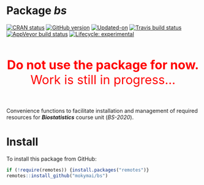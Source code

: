 
<!-- README.md is generated from README.Rmd. Please edit that file -->

# Package ***bs***

<!-- badges: start -->

[![CRAN
status](https://www.r-pkg.org/badges/version/bs)](https://CRAN.R-project.org/package=bs)
[![GitHub
version](https://img.shields.io/badge/GitHub-v0.0.0.9000-brightgreen.svg)](https://github.com/GegznaV/bs)
[![Updated-on](https://img.shields.io/badge/Updated%20on-2020--01--17-yellowgreen.svg)]()
[![Travis build
status](https://travis-ci.com/mokymai/bs.svg?branch=master)](https://travis-ci.com/mokymai/bs)
[![AppVeyor build
status](https://ci.appveyor.com/api/projects/status/github/mokymai/bs?branch=master&svg=true)](https://ci.appveyor.com/project/mokymai/bs)
[![Lifecycle:
experimental](https://img.shields.io/badge/lifecycle-experimental-orange.svg)](https://www.tidyverse.org/lifecycle/#experimental)
<!-- badges: end -->

<center>

<font color="red" size=6> <br> <b>Do not use the package for
now.</b><br> Work is still in progress… <br><br> </font>

</center>

Convenience functions to facilitate installation and management of
required resources for ***Biostatistics*** course unit (*BS-2020*).

# Install

To install this package from GitHub:

``` r
if (!require(remotes)) {install.packages("remotes")}
remotes::install_github("mokymai/bs")
```
